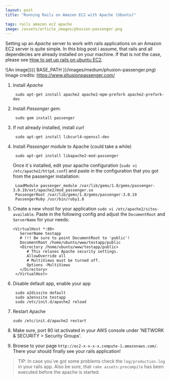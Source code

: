 ```yaml
---
layout: post
title: "Running Rails on Amazon EC2 with Apache (Ubuntu)"

tags: rails amazon ec2 apache
image: /assets/article_images/phusion-passenger.png
---
```


Setting up an *Apache* server to work with rails applications on an Amazon EC2 server is quite simple. In this blog post i assume, that rails and all dependecies are already installed on your machine. If that is not the case, please see [How to set up rails on ubuntu EC2]({{BASE_PATH}}/rails-on-amazon-ec2-ubuntu.html).
 
<!--more-->

![An image]({{ BASE_PATH }}/images/medium/phusion-passenger.png)
Image credits: <https://www.phusionpassenger.com/>


1. Install *Apache*

        sudo apt-get install apache2 apache2-mpm-prefork apache2-prefork-dev


2. Install *Passenger gem*.
    
        sudo gem install passenger

3. If not already installed, install *curl*

        sudo apt-get install libcurl4-openssl-dev

4. Install *Passenger* module to Apache (could take a while)

        sudo apt-get install libapache2-mod-passenger

    Once it´s installed, edit your apache configuration (`sudo vi /etc/apache2/httpd.conf`) and paste in the configuration that you got from the passenger installation:

        LoadModule passenger_module /var/lib/gems/1.8/gems/passenger-3.0.19/ext/apache2/mod_passenger.so
        PassengerRoot /var/lib/gems/1.8/gems/passenger-3.0.19
        PassengerRuby /usr/bin/ruby1.8

5. Create a new vhost for your application `sudo vi /etc/apache2/sites-available`. Paste in the following config and adjust the `DocumentRoot` and `ServerName` for your needs:

       <VirtualHost *:80>
          ServerName testapp
          # !!! Be sure to point DocumentRoot to 'public'!
          DocumentRoot /home/ubuntu/www/testapp/public
          <Directory /home/ubuntu/www/testapp/public>
             # This relaxes Apache security settings.
             AllowOverride all
             # MultiViews must be turned off.
             Options -MultiViews
          </Directory>
        </VirtualHost>

6. Disable default app, enable your app

        sudo a2dissite default
        sudo a2enssite testapp
        sudo /etc/init.d/apache2 reload

7. Restart Apache

       sudo /etc/init.d/apache2 restart

8. Make sure, port 80 ist activated in your AWS console under 'NETWORK & SECURITY > Security Groups'.

9. Browse to your page `http://ec2-x-x-x-x.compute-1.amazonaws.com/`. There your should finally see your rails application!


> TIP: In case you´ve got some problems check the `log/production.log` in your rails app. Also be sure, that `rake assets:precompile` has been executed before the apache is started.

